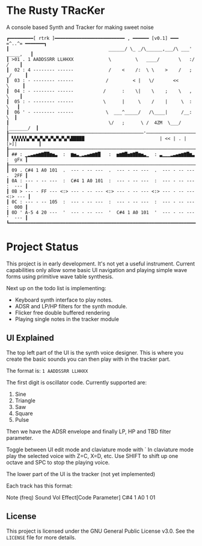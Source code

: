 # The Rusty TRacKer

A console based Synth and Tracker for making sweet noise

```
┏━━━━━━━━━[ rtrk ]━━━━━━━━━━━━━━━━━━━━━━━━━━ , ━━━━━━ [v0.1] ━━━ =^..^= ━━━━━━━┓
┃                                     ______/ \_ _/\______,___/\ ___' _____,   ┃
┃ >01 . 1 AADDSSRR LLHHXX             \         \   ____/       \   :/    /    ┃
┃  02 : 4 -------- ------             /    <    /:  \ \    >    /   ;   _/     ┃
┃  03 : - -------- ------            /         < |   \/       <<         \     ┃
┃  04 : - -------- ------           /      :    \|    \    ;    \   ,     \    ┃
┃  05 : - -------- ------           \      |     \    /    |     \  :      \   ┃
┃  06 ' - -------- ------            \  ___^_____/   /\____|     /__:       \  ┃
┃                                     \/   ;      \ /  4ZM  \___/   |_______/  ┃
┠──────────────────────────────────────────────────'───────────────────────────┨
┃ ▚▚▚▚▚▚▞▚▞▚▞▚▞▚▞▚▞▚▞▚▞▚█████                            | << | . |[>]|        ┃
┠──────────────────────────────────────────────────────────────────────────────┨
┃ ## : ▁▂▃▄▅▆▇██▆▅▃  :  ▆▅▃▁▂▃▄▅▆▇█   :  ▅▆▇█▅▆▇█▆▅▃▁  : ▃▁▁▁▂▃▄▅▆▇█▆▃  :  gFx ┃
┠──────────────────────────────────────────────────────────────────────────────┨
┃ 09 . C#4 1 A0 101  .  --- - -- ---  .  --- - -- ---  .  --- - -- ---  .  2FF ┃
┃ 0A : --- - -- ---  :  C#4 1 A0 101  :  --- - -- ---  :  --- - -- ---  :  --- ┃
┃ 0B > --- - FF --- <:> --- - -- --- <:> --- - -- --- <:> --- - -- --- <:> --- ┃
┃ 0C : --- - -- 105  :  --- - -- ---  :  --- - -- ---  :  --- - -- ---  :  000 ┃
┃ 0D ' A-5 4 20 ---  '  --- - -- ---  '  C#4 1 A0 101  '  --- - -- ---  '  --- ┃
┗━━━━━━━━━━━━━━━━━━━━━━━━━━━━━━━━━━━━━━━━━━━━━━━━━━━━━━━━━━━━━━━━━━━━━━━━━━━━━━┛
```

# Project Status

This project is in early development. It's not yet a useful instrument. Current capabilities only allow some basic UI
navigation and playing simple wave forms using primitive wave table synthesis.

Next up on the todo list is implementing:

* Keyboard synth interface to play notes.
* ADSR and LP/HP filters for the synth module.
* Flicker free double buffered rendering
* Playing single notes in the tracker module

## UI Explained

The top left part of the UI is the synth voice designer. This is where you create the basic sounds you can then play
with in the tracker part.

The format is: `1 AADDSSRR LLHHXX`

The first digit is oscillator code. Currently supported are:

1. Sine
2. Triangle
3. Saw
4. Square
5. Pulse

Then we have the ADSR envelope and finally LP, HP and TBD filter parameter.

Toggle between UI edit mode and claviature mode with \` In claviature mode play the selected voice with Z=C, X=D, etc.
Use SHIFT to shift up one octave and SPC to stop the playing voice.

The lower part of the UI is the tracker (not yet implemented)

Each track has this format:

Note (freq)   Sound Vol Effect[Code Parameter]
C#4 1 A0 1 01

## License

This project is licensed under the GNU General Public License v3.0. See the `LICENSE` file for more details.
